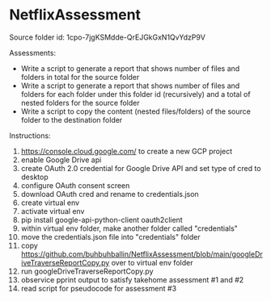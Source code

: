 # NetflixAssessment

Source folder id: 1cpo-7jgKSMdde-QrEJGkGxN1QvYdzP9V

Assessments:
- Write a script to generate a report that shows number of files and folders in total for the
source folder 
- Write a script to generate a report that shows number of files and folders for each folder
under this folder id (recursively) and a total of nested folders for the source folder
- Write a script to copy the content (nested files/folders) of the source folder to the
destination folder


Instructions:
1. https://console.cloud.google.com/ to create a new GCP project
2. enable Google Drive api
3. create OAuth 2.0 credential for Google Drive API and set type of cred to desktop
4. configure OAuth consent screen
5. download OAuth cred and rename to credentials.json
6. create virtual env
7. activate virtual env
8. pip install google-api-python-client oauth2client
9. within virtual env folder, make another folder called "credentials"
10. move the credentials.json file into "credentials" folder
11. copy https://github.com/buhbuhballin/NetflixAssessment/blob/main/googleDriveTraverseReportCopy.py over to virtual env folder
12. run googleDriveTraverseReportCopy.py
13. observice pprint output to satisfy takehome assessment #1 and #2
14. read script for pseudocode for assessment #3
